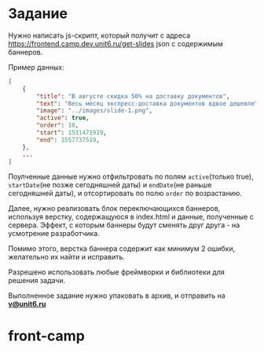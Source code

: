# Задание
Нужно написать js-скрипт, который получит с адреса https://frontend.camp.dev.unit6.ru/get-slides json с содержимым баннеров.

Пример данных:

```json
[
    {
        "title": "В августе скидка 50% на доставку документов",
        "text": "Весь месяц экспресс-доставка документов вдвое дешевле",
        "image": "../images/slide-1.png",
        "active": true,
        "order": 10,
        "start": 1531471919,
        "end": 1557737519,
    },
    ...
]
```
Поулченные данные нужно отфильтровать по полям `active`(только true), `startDate`(не позже сегодняшней даты) и `endDate`(не раньше сегодняшней даты), и отсортировать по полю `order` по возрастанию.

Далее, нужно реализовать блок переключающихся баннеров, используя верстку, содержащуюся в index.html и данные, полученные с сервера.
Эффект, с которым баннеры будут сменять друг друга - на усмотрение разработчика.

Помимо этого, верстка баннера содержит как минимум 2 ошибки, желательно их найти и исправить.

Разрешено использовать любые фреймворки и библиотеки для решения задачи.

Выполненное задание нужно упаковать в архив, и отправить на  **v@unit6.ru**
# front-camp
